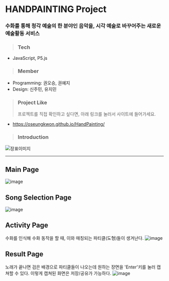 # HANDPAINTING Project

### 수화를 통해 청각 예술의 한 분야인 음악을, 시각 예술로 바꾸어주는 새로운 예술활동 서비스

> ### Tech

- JavaScript, P5.js

> ### Member

- Programming: 권오승, 권예지
- Design: 신주민, 유지민

> ### Project Like
>
> 프로젝트를 직접 확인하고 싶다면, 아래 링크를 눌러서 사이트에 들어가세요.
- https://oseungkwon.github.io/HandPainting/

> ### Introduction
> 
![장표이미지](https://user-images.githubusercontent.com/54261116/141686391-f56ae52f-e81c-4300-89e0-d2a38c4dd277.png)

---

## Main Page

![image](https://user-images.githubusercontent.com/54261116/142198938-485e8b12-97e3-4486-9273-89913d5ac760.png)

## Song Selection Page

![image](https://user-images.githubusercontent.com/54261116/142199085-ace8c638-41dc-4bff-85e6-d8e71dc15be4.png)

## Activity Page

수화를 인식해 수화 동작을 할 때, 이와 매칭되는 파티클(도형)들이 생겨난다.
![image](https://user-images.githubusercontent.com/54261116/142200384-fd88058e-55d9-4482-b90e-642a5f42ed87.png)

## Result Page

노래가 끝나면 검은 배경으로 파티클들이 나오는데 원하는 장면을 'Enter'키를 눌러 캡쳐할 수 있다.
이렇게 캡쳐된 화면은 저장/공유가 가능하다.
![image](https://user-images.githubusercontent.com/54261116/142200539-2b7f59a9-dcac-4689-b875-a17847ef7357.png)
